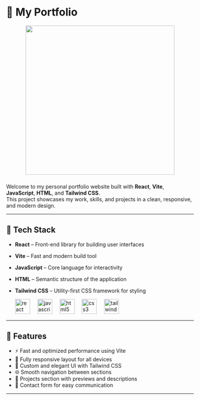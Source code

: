 # 🌟 My Portfolio

<div align="center">
  <img height="400" src="https://i.ibb.co/zTBPgGDY/photo-2025-04-04-20-42-47.jpg"  />
</div>

###

Welcome to my personal portfolio website built with **React**, **Vite**, **JavaScript**, **HTML**, and **Tailwind CSS**.  
This project showcases my work, skills, and projects in a clean, responsive, and modern design.

---

## 🚀 Tech Stack

- **React** – Front-end library for building user interfaces
- **Vite** – Fast and modern build tool
- **JavaScript** – Core language for interactivity
- **HTML** – Semantic structure of the application
- **Tailwind CSS** – Utility-first CSS framework for styling

  <div align="left">
  <img src="https://skillicons.dev/icons?i=react" height="40" alt="react logo"  />
  <img width="12" />
  <img src="https://skillicons.dev/icons?i=js" height="40" alt="javascript logo"  />
  <img width="12" />
  <img src="https://skillicons.dev/icons?i=html" height="40" alt="html5 logo"  />
  <img width="12" />
  <img src="https://skillicons.dev/icons?i=css" height="40" alt="css3 logo"  />
  <img width="12" />
  <img src="https://skillicons.dev/icons?i=tailwind" height="40" alt="tailwindcss logo"  />
</div>

---

## 📸 Features

- ⚡️ Fast and optimized performance using Vite
- 📱 Fully responsive layout for all devices
- 🎨 Custom and elegant UI with Tailwind CSS
- 🌐 Smooth navigation between sections
- 💼 Projects section with previews and descriptions
- 📇 Contact form for easy communication

---



